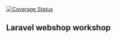 [![Coverage Status](https://coveralls.io/repos/github/JeremiahKoeiman/laravel-webshop-workshop/badge.svg?branch=master)](https://coveralls.io/github/JeremiahKoeiman/laravel-webshop-workshop?branch=master)

## Laravel webshop workshop
